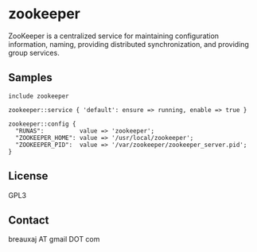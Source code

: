 zookeeper
=========

ZooKeeper is a centralized service for maintaining configuration information,
naming, providing distributed synchronization, and providing group services.

Samples
-------
```
include zookeeper
```
```
zookeeper::service { 'default': ensure => running, enable => true }
```
```
zookeeper::config {
  "RUNAS":          value => 'zookeeper';
  "ZOOKEEPER_HOME": value => '/usr/local/zookeeper';
  "ZOOKEEPER_PID":  value => '/var/zookeeper/zookeeper_server.pid';
}
```

License
-------
GPL3

Contact
-------
breauxaj AT gmail DOT com
